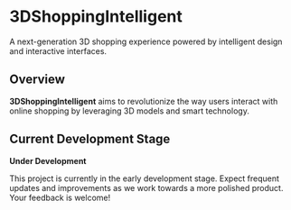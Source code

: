 # 3DShoppingIntelligent

A next-generation 3D shopping experience powered by intelligent design and interactive interfaces.

## Overview

**3DShoppingIntelligent** aims to revolutionize the way users interact with online shopping by leveraging 3D models and smart technology.

## Current Development Stage

**Under Development**

This project is currently in the early development stage. Expect frequent updates and improvements as we work towards a more polished product. Your feedback is welcome!